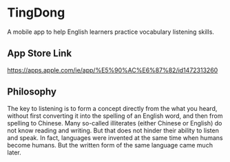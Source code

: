 # TingDong
A mobile app to help English learners practice vocabulary listening skills. 

## App Store Link
https://apps.apple.com/ie/app/%E5%90%AC%E6%87%82/id1472313260

## Philosophy
The key to listening is to form a concept directly from the what you heard, without first converting it into the spelling of an English word, and then from spelling to Chinese. Many so-called illiterates (either Chinese or English) do not know reading and writing. But that does not hinder their ability to listen and speak. In fact, languages were invented at the same time when humans become humans. But the written form of the same language came much later. 

